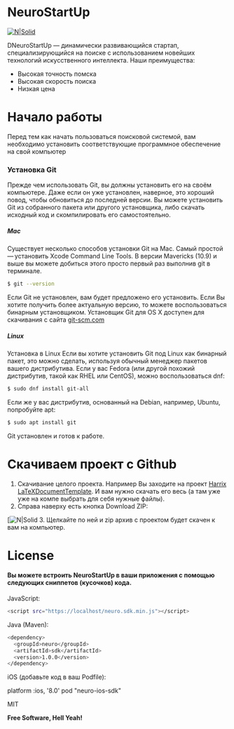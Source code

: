 # NeuroStartUp

[![N|Solid](https://camo.githubusercontent.com/c6727c717cad1e4820481abb87524f90782445c5/68747470733a2f2f692e696d6775722e636f6d2f495a4f525769492e706e67)](https://camo.githubusercontent.com/c6727c717cad1e4820481abb87524f90782445c5/68747470733a2f2f692e696d6775722e636f6d2f495a4f525769492e706e67)

DNeuroStartUp — динамически развивающийся стартап, специализирующийся на поиске с использованием новейших технологий искусственного интеллекта. Наши преимущества:

  - Высокая точность помска
  - Высокая скорость поиска
  - Низкая цена

# Начало работы

Перед тем как начать пользоваться поисковой системой, вам необходимо установить соответствующие программное обеспечение на свой компьютер

### Установка Git
Прежде чем использовать Git, вы должны установить его на своём компьютере. Даже если он уже установлен, наверное, это хороший повод, чтобы обновиться до последней версии. Вы можете установить Git из собранного пакета или другого установщика, либо скачать исходный код и скомпилировать его самостоятельно.
##### Mac
Существует несколько способов установки Git на Mac. Самый простой — установить Xcode Command Line Tools. В версии Mavericks (10.9) и выше вы можете добиться этого просто первый раз выполнив git в терминале.
```sh
$ git --version
```
Если Git не установлен, вам будет предложено его установить.
Если Вы хотите получить более актуальную версию, то можете воспользоваться бинарным установщиком. Установщик Git для OS X доступен для скачивания с сайта  [git-scm.com](https://git-scm.com/download/mac)
##### Linux
Установка в Linux
Если вы хотите установить Git под Linux как бинарный пакет, это можно сделать, используя обычный менеджер пакетов вашего дистрибутива. Если у вас Fedora (или другой похожий дистрибутив, такой как RHEL или CentOS), можно воспользоваться dnf:
```sh
$ sudo dnf install git-all
```
Если же у вас дистрибутив, основанный на Debian, например, Ubuntu, попробуйте apt:
```sh
$ sudo apt install git
```
Git установлен и готов к работе.
# Скачиваем проект с Github
1. Скачивание целого проекта. Например Вы заходите на проект [Harrix LaTeXDocumentTemplate](https://github.com/Harrix/Harrix-LaTeXDocumentTemplate). И вам нужно скачать его весь (а там уже уже на компе выбрать для себя нужные файлы).
1. Справа наверху есть кнопка Download ZIP:

[![N|Solid](http://blog.harrix.org/wp-content/uploads/2014/01/036.png)
3. Щелкайте по ней и zip архив с проектом будет скачен к вам на компьютер.
# License

#### Вы можете встроить NeuroStartUp в ваши приложения с помощью следующих сниппетов (кусочков) кода.

JavaScript:
```sh
<script src="https://localhost/neuro.sdk.min.js"></script>
```
Java (Maven):
```sh
<dependency>
  <groupId>neuro</groupId>
  <artifactId>sdk</artifactId>
  <version>1.0.0</version>
</dependency>
```
iOS (добавьте код в ваш Podfile):

platform :ios, '8.0'
pod "neuro-ios-sdk"

MIT


**Free Software, Hell Yeah!**

[//]: # (These are reference links used in the body of this note and get stripped out when the markdown processor does its job. There is no need to format nicely because it shouldn't be seen. Thanks SO - http://stackoverflow.com/questions/4823468/store-comments-in-markdown-syntax)
